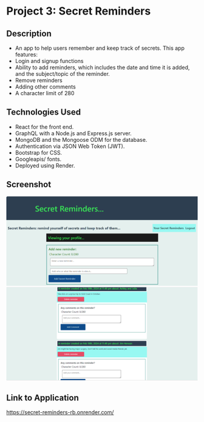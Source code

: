 # Project 3: Secret Reminders
## Description
- An app to help users remember and keep track of secrets.
This app features: 
- Login and signup functions 
- Ability to add reminders, which includes the date and time it is added, and the subject/topic of the reminder.
- Remove reminders
- Adding other comments
- A character limit of 280

## Technologies Used
- React for the front end.
- GraphQL with a Node.js and Express.js server.
- MongoDB and the Mongoose ODM for the database.
- Authentication via JSON Web Token (JWT).
- Bootstrap for CSS.
- Googleapis/ fonts.
- Deployed using Render.

## Screenshot
![alt text](client/public/SR-screenshot3.png)
![alt text](client/public/SR-screenshot4.png)

## Link to Application
https://secret-reminders-rb.onrender.com/